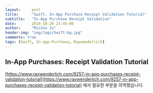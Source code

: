 ```yaml
---
layout:     post
title:      "Swift. In-App Purchase Receipt Validation Tutorial"
subtitle:   "In-App Purchase Receipt Validation"
date:       2018-10-29 23:45:00
author:     "MinJun Ju"
header-img: "img/tags/Swift-bg.jpg"
comments: true 
tags: [Swift, In-app-Purchase, Raywenderlich]
---
```


## In-App Purchases: Receipt Validation Tutorial

[https://www.raywenderlich.com/9257-in-app-purchases-receipt-validation-tutorial](https://www.raywenderlich.com/9257-in-app-purchases-receipt-validation-tutorial) 에서 필요한 부분을 의역했습니다.


